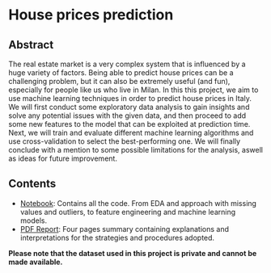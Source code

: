 # House prices prediction

## Abstract 
The real estate market is a very complex system that is influenced by a huge variety of factors. Being able to predict house prices can be a challenging problem, but it can also be extremely useful (and fun), especially for
people like us who live in Milan. In this this project, we aim to use machine learning techniques in order to predict house prices in Italy. We will first conduct some exploratory data analysis to gain insights and solve any potential issues with the given data, and then proceed to add some new features to the model that can be exploited at prediction time. Next, we will train and evaluate different machine learning algorithms and use cross-validation to select the best-performing one. We will finally conclude with a mention to some possible limitations for the analysis, aswell as ideas for future improvement.

## Contents

- [Notebook](main.ipynb): Contains all the code. From EDA and approach with missing values and outliers, to feature engineering and machine learning models.
- [PDF Report](report.pdf): Four pages summary containing explanations and interpretations for the strategies and procedures adopted.

**Please note that the dataset used in this project is private and cannot be made available.**

